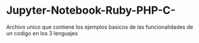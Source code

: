 # Jupyter-Notebook-Ruby-PHP-C-
Archivo unico que contiene los ejemplos basicos de las funcionalidades de un codigo en los 3 lenguajes
